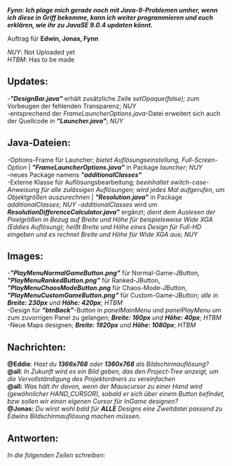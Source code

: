 **_Fynn: Ich plage mich gerade noch mit Java-9-Problemen umher, wenn ich diese in Griff bekomme, kann ich weiter programmieren und euch erklären, wie ihr zu JavaSE 9.0.4 updaten könnt._**

Auftrag für **Edwin, Jonas, Fynn**

*NUY*: Not Uploaded yet                                                                                                       
*HTBM*: Has to be made

**Updates:**                                                                                                               
---
-**_"DesignBar.java"_** erhält zusätzliche Zeile *setOpaque(false);* zum Vorbeugen der fehlenden Transparenz; *NUY*        <br/>
-entsprechend der *FrameLauncherOptions.java*-Datei erweitert sich auch der Quellcode in **_"Launcher.java"_**; *NUY*

**Java-Dateien:**                                                                                                          
---
-Options-Frame für Launcher; *bietet Auflösungseinstellung, Full-Screen-Option* | **_"FrameLauncherOptions.java"_** in Package *launcher*; *NUY*                                                                                                          <br/>
-neues Package namens **_"additionalClasses"_**                                                                            <br/>
-Externe Klasse für Auflösungsbearbeitung; *beeinhaltet switch-case-Anweisung für alle zulässigen Auflösungen; wird jedes Mal aufgerufen, um Objektgrößen auszurechnen* | **_"Resolution.java"_** in Package *additionalClasses*; *NUY*
-*additionalClasses* wird um **_ResolutionDifferenceCalculator.java"_** ergänzt; *dient dem Auslesen der Pixelgrößen in Bezug auf Breite und Höhe für beispielsweise Wide XGA (Eddies Auflösung); heißt Breite und Höhe eines Design für Full-HD eingeben und es rechnet Breite und Höhe für Wide XGA aus*; *NUY*

**Images:**                                                                                                               
---
-**_"PlayMenuNormalGameButton.png"_** für Normal-Game-JButton, **_"PlayMenuRankedButton.png"_** für Ranked-JButton, **_"PlayMenuChaosModeButton.png_** für Chaos-Mode-JButton, **_"PlayMenuCustomGameButton.png"_** für Custom-Game-JButton; *alle in **Breite: 230px** und **Höhe: 420px***; *HTBM*                                                                          <br/>
-Design für **_"btnBack"_**-Button in *panelMainMenu* und *panelPlayMenu* um zum zuvorrigen Panel zu gelangen; ***Breite: 160px** und **Höhe: 40px***; *HTBM*                                                                                        <br/>
-Neue Maps designen; ***Breite: 1920px** und **Höhe: 1080px***; *HTBM*

**Nachrichten:**                                                                   				                          		   
---
**@Eddie**: *Hast du **1366x768** oder **1360x768**  als Bildschirmauflösung?*                                             <br/>
**@all**: *In Zukunft wird es ein Bild geben, das den Project-Tree anzeigt, um die Vervollständigung des Projektordners zu vereinfachen*                                                                                                              <br/>
**@all:** *Was hält ihr davon, wenn der Mauscursor zu einer Hand wird (gewöhnlicher HAND_CURSOR), sobald er sich über einem Button befindet, bzw sollen wir einen eigenen Cursor für InGame designen?*                                                 <br/>
**@Jonas:** *Du wirst wohl bald für **ALLE** Designs eine Zweitdatei passend zu Edwins Bildschirmauflösung machen müssen.*

**Antworten:**                                                                                                            
---
*In die folgenden Zeilen schreiben:*                                                                                       <br/>





